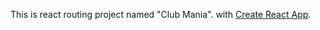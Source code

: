 

This is react routing project named "Club Mania". with [Create React App](https://github.com/facebook/create-react-app).

